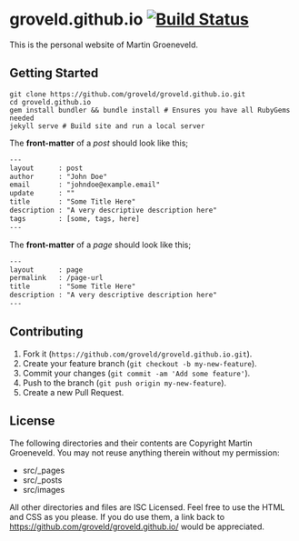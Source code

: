 # groveld.github.io [![Build Status](https://travis-ci.org/groveld/groveld.github.io.svg?branch=build)](https://travis-ci.org/groveld/groveld.github.io)

This is the personal website of Martin Groeneveld.

## Getting Started

```shell
git clone https://github.com/groveld/groveld.github.io.git
cd groveld.github.io
gem install bundler && bundle install # Ensures you have all RubyGems needed
jekyll serve # Build site and run a local server
```

The **front-matter** of a _post_ should look like this;

```txt
---
layout      : post
author      : "John Doe"
email       : "johndoe@example.email"
update      : ""
title       : "Some Title Here"
description : "A very descriptive description here"
tags        : [some, tags, here]
---
```

The **front-matter** of a _page_ should look like this;

```txt
---
layout      : page
permalink   : /page-url
title       : "Some Title Here"
description : "A very descriptive description here"
---
```

## Contributing

1. Fork it (`https://github.com/groveld/groveld.github.io.git`).
2. Create your feature branch (`git checkout -b my-new-feature`).
3. Commit your changes (`git commit -am 'Add some feature'`).
4. Push to the branch (`git push origin my-new-feature`).
5. Create a new Pull Request.

## License

The following directories and their contents are Copyright Martin Groeneveld. You may not reuse anything therein without my permission:

- src/_pages
- src/_posts
- src/images

All other directories and files are ISC Licensed. Feel free to use the HTML and CSS as you please. If you do use them, a link back to https://github.com/groveld/groveld.github.io/ would be appreciated.
